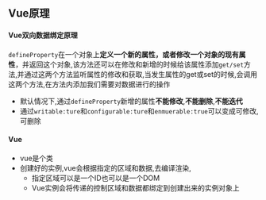 ## Vue原理

#### Vue双向数据绑定原理

`defineProperty`在一个对象上**定义一个新的属性，或者修改一个对象的现有属性**，并返回这个对象,该方法还可以在修改和新增的时候给该属性添加`get/set`方法,并通过这两个方法监听属性的修改和获取,当发生属性的get或set的时候,会调用这两个方法,在方法内添加我们需要对数据进行的操作

+ 默认情况下,通过`defineProperty`新增的属性**不能修改**,**不能删除**,**不能迭代**
+ 通过`writable:ture`和`configurable:ture`和`enmuerable:true`可以变成可修改,可删除

#### Vue

+ vue是个类
+ 创建好的实例,vue会根据指定的区域和数据,去编译渲染,
  + 指定区域可以是一个ID也可以是一个DOM
  + Vue实例会将传递的控制区域和数据都绑定到创建出来的实例对象上